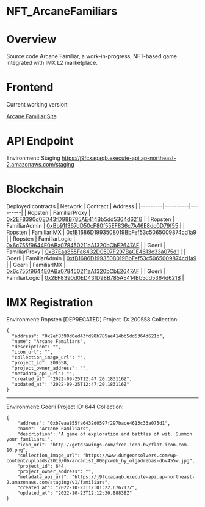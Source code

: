 # NFT_ArcaneFamiliars

# Overview

Source code Arcane Familiar, a work-in-progress, NFT-based game integrated with IMX L2 marketplace.

# Frontend

Current working version:

[Arcane Familiar Site](https://arcane-familiars.netlify.app/)

# API Endpoint

Environment: Staging
https://j9fcxaqaqb.execute-api.ap-northeast-2.amazonaws.com/staging

# Blockchain

Deployed contracts
| Network | Contract | Address |
|---------|----------|---------|
| Ropsten | FamiliarProxy | [0x2EF8390d0ED43fD98B785AE414Bb5dd5364d621B](https://ropsten.etherscan.io/address/0x2EF8390d0ED43fD98B785AE414Bb5dd5364d621B#code) |
| Ropsten | FamiliarAdmin | [0xBb91f367dD50cF80f55EF836c7A46E8dc0D79f55](0xBb91f367dD50cF80f55EF836c7A46E8dc0D79f55) |
| Ropsten | FamiliarIMX | [0xfB1686D1993508019BbFef53c5065009874cd1a9](https://ropsten.etherscan.io/address/0xfB1686D1993508019BbFef53c5065009874cd1a9#code) |
| Ropsten | FamiliarLogic | [0x6c755f9644E0ABa078450211aA1320bCbE2647AF](0x6c755f9644E0ABa078450211aA1320bCbE2647AF) |
| Goerli | FamiliarProxy | [0xB7Eaa855Fa6432D0597F297BaCE4613c33a075d1](https://goerli.etherscan.io/address/0xB7Eaa855Fa6432D0597F297BaCE4613c33a075d1#code) |
| Goerli | FamiliarAdmin | [0xfB1686D1993508019BbFef53c5065009874cd1a9](https://goerli.etherscan.io/address/0xfB1686D1993508019BbFef53c5065009874cd1a9#code) |
| Goerli | FamiliarIMX | [0x6c755f9644E0ABa078450211aA1320bCbE2647AF](https://goerli.etherscan.io/address/0x6c755f9644E0ABa078450211aA1320bCbE2647AF#code) |
| Goerli | FamiliarLogic | [0x2EF8390d0ED43fD98B785AE414Bb5dd5364d621B](https://goerli.etherscan.io/address/0x2EF8390d0ED43fD98B785AE414Bb5dd5364d621B#code) |

# IMX Registration

Environment: Ropsten [DEPRECATED]
Project ID: 200558
Collection:

    {
      "address": "0x2ef8390d0ed43fd98b785ae414bb5dd5364d621b",
      "name": "Arcane Familiars",
      "description": "",
      "icon_url": "",
      "collection_image_url": "",
      "project_id": 200558,
      "project_owner_address": "",
      "metadata_api_url": "",
      "created_at": "2022-09-25T12:47:20.183116Z",
      "updated_at": "2022-09-25T12:47:20.183116Z"
    }
 ----------------------------------------------------------------
 Environment: Goerli
 Project ID: 644
 Collection:
 
    {
        "address": "0xb7eaa855fa6432d0597f297bace4613c33a075d1",
        "name": "Arcane Familiars",
        "description": "A game of exploration and battles of wit. Summon your familiars.",
        "icon_url": "http://getdrawings.com/free-icon-bw/flat-icon-com-10.png",
        "collection_image_url": "https://www.dungeonsolvers.com/wp-content/uploads/2019/06/arcanist_800pxweb_by_olgadrebas-dbv455w.jpg",
        "project_id": 644,
        "project_owner_address": "",
        "metadata_api_url": "https://j9fcxaqaqb.execute-api.ap-northeast-2.amazonaws.com/staging/v1/familiars",
        "created_at": "2022-10-23T12:01:22.676717Z",
        "updated_at": "2022-10-23T12:12:30.88838Z"
    }

